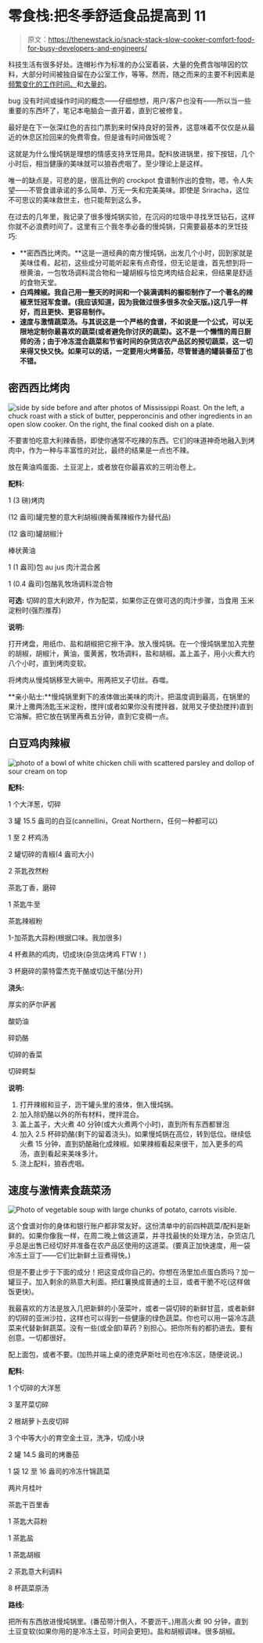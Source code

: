 # 零食栈:把冬季舒适食品提高到 11

> 原文：<https://thenewstack.io/snack-stack-slow-cooker-comfort-food-for-busy-developers-and-engineers/>

科技生活有很多好处。连帽衫作为标准的办公室着装，大量的免费含咖啡因的饮料，大部分时间被独自留在办公室工作，等等。然而，随之而来的主要不利因素是[频繁变化的工作时间、](https://thenewstack.io/the-future-of-flexible-work-in-the-tech-industry/)和[大量的](https://thenewstack.io/improve-developer-experience-to-prevent-burnout/)。

bug 没有时间或操作时间的概念——仔细想想，用户/客户也没有——所以当一些重要的东西坏了，笔记本电脑会一直开着，直到它被修复。

最好是在下一张深红色的吉拉门票到来时保持良好的营养，这意味着不仅仅是从最近的休息区捡回来的免费零食。但是谁有时间做饭呢？

这就是为什么慢炖锅是理想的情感支持烹饪用具。配料放进锅里，按下按钮，几个小时后，相当健康的美味就可以狼吞虎咽了。至少理论上是这样。

唯一的缺点是，可悲的是，很高比例的 crockpot 食谱制作出的食物，嗯，令人失望——不管食谱承诺的多么简单、万无一失和完美美味。即使是 Sriracha，这位不可思议的美味救世主，也只能帮到这么多。

在过去的几年里，我记录了很多慢炖锅实验，在沉闷的垃圾中寻找烹饪钻石，这样你就不必浪费时间了。这里有三个我冬季必备的慢炖锅，只需要最基本的烹饪技巧:

*   **密西西比烤肉。**这是一道经典的南方慢炖锅，出发几个小时，回到家就是美味佳肴。起初，这些成分可能听起来有点奇怪，但无论是谁，首先想到将一根黄油，一包牧场调料混合物和一罐胡椒与恰克烤肉结合起来，但结果是舒适的食物天堂。
*   **白鸡辣椒。我自己用一整天的时间和一个装满调料的橱柜制作了一个著名的辣椒烹饪冠军食谱。(我应该知道，因为我做过很多很多次全天版。)这几乎一样好，而且更快、更容易制作。**
*   **速度与激情蔬菜汤。与其说这是一个严格的食谱，不如说是一个公式，可以无限地定制你最喜欢的蔬菜(或者避免你讨厌的蔬菜)。这不是一个懒惰的周日厨师的汤；由于冷冻混合蔬菜和节省时间的杂货店农产品区的预切蔬菜，这一切来得又快又快。如果可以的话，一定要用火烤番茄，尽管普通的罐装番茄丁也不错。**

## 密西西比烤肉

![side by side before and after photos of Mississippi Roast. On the left, a chuck roast with a stick of butter, pepperoncinis and other ingredients in an open slow cooker. On the right, the final cooked dish on a plate.](img/8928a6b6ddf07bcc5563e47b9f816a6b.png)

不要害怕吃意大利辣香肠，即使你通常不吃辣的东西。它们的味道神奇地融入到烤肉中，作为一种与丰富性的对比，最终的结果是一点也不辣。

放在黄油鸡蛋面、土豆泥上，或者放在你最喜欢的三明治卷上。

**配料:**

1 (3 磅)烤肉

(12 盎司)罐完整的意大利胡椒(腌香蕉辣椒作为替代品)

(12 盎司)罐胡椒汁

棒状黄油

1 (1 盎司)包 au jus 肉汁混合酱

1 (0.4 盎司)包酪乳牧场调料混合物

**可选:**
切碎的意大利欧芹，作为配菜，如果你正在做可选的肉汁步骤，当食用
玉米淀粉时(强烈推荐)

**说明:**

打开烤盘，用纸巾、盐和胡椒把它擦干净。放入慢炖锅。在一个慢炖锅里加入完整的胡椒，胡椒汁，黄油，蛋黄酱，牧场调料，盐和胡椒。盖上盖子，用小火煮大约八个小时，直到烤肉变软。

将烤肉从慢炖锅移至大碗中。用两把叉子切丝。吞噬。

**亲小贴士:**慢炖锅里剩下的液体做出美味的肉汁。把温度调到最高，在锅里的果汁上撒两汤匙玉米淀粉，搅拌(或者如果你没有搅拌器，就用叉子使劲搅拌)直到它溶解。把它放在锅里再煮五分钟，直到它变稠一点。

## 白豆鸡肉辣椒

![photo of a bowl of white chicken chili with scattered parsley and dollop of sour cream on top](img/d15ffca168d3fcd727d27dcc0763f23c.png)

**配料:**

1 个大洋葱，切碎

3 罐 15.5 盎司的白豆(cannellini，Great Northern，任何一种都可以)

1 至 2 杯鸡汤

2 罐切碎的青椒(4 盎司大小)

2 茶匙孜然粉

茶匙丁香，磨碎

1 茶匙牛至

茶匙辣椒粉

1-加茶匙大蒜粉(根据口味。我加很多)

4 杯煮熟的鸡肉，切成块(杂货店烤鸡 FTW！)

3 杯磨碎的蒙特雷杰克干酪或切达干酪(分开)

**浇头:**

厚实的萨尔萨酱

酸奶油

碎奶酪

切碎的香菜

切碎鳄梨

**说明:**

1.  打开辣椒和豆子，沥干罐头里的液体，倒入慢炖锅。
2.  加入除奶酪以外的所有材料，搅拌混合。
3.  盖上盖子，大火煮 40 分钟(或大火煮两个小时)，直到所有东西都冒泡
4.  加入 2.5 杯碎奶酪(剩下的留着浇头)。如果慢炖锅在高位，转到低位。继续低火煮 15 分钟，直到奶酪融化成辣椒。如果辣椒看起来很干，加入更多的鸡汤，直到看起来美味多汁。
5.  浇上配料，狼吞虎咽。

## 速度与激情素食蔬菜汤

![Photo of vegetable soup with large chunks of potato, carrots visible.](img/cb26cec5851f6cd28b3f18fe91116a8f.png)

这个食谱对你的身体和银行账户都非常友好。这份清单中的前四种蔬菜/配料是新鲜的。如果你像我一样，在周二晚上做这道菜，并寻找最快的处理方法，杂货店几乎总是出售已经切好并准备在农产品区使用的这道菜。(要真正加快速度，用一袋冷冻土豆丁——它们比新鲜土豆煮得快。)

但是不要止步于下面的成分！把这变成你自己的。你想在汤里加点蛋白质吗？加一罐豆子。加入剩余的熟意大利面。把红薯换成普通的土豆，或者干脆不吃(这样做饭更快)。

我最喜欢的方法是放入几把新鲜的小菠菜叶，或者一袋切碎的新鲜甘蓝，或者新鲜的切碎的亚洲沙拉，这样也可以得到一些健康的绿色蔬菜。你也可以用一袋冷冻蔬菜来代替新鲜蔬菜。没有一些(或全部)草药？别担心。把你所有的都扔进去。要有创意。一切都很好。

配上面包，或者不要。(加热并端上桌的德克萨斯吐司也在冷冻区，随便说说。)

**配料:**

1 个切碎的大洋葱

3 茎芹菜切碎

2 根胡萝卜去皮切碎

3 个中等大小的育空金土豆，洗净，切成小块

2 罐 14.5 盎司的烤番茄

1 袋 12 至 16 盎司的冷冻什锦蔬菜

两片月桂叶

茶匙干百里香

1 茶匙大蒜粉

1 茶匙盐

1 茶匙胡椒

2 茶匙意大利调料

8 杯蔬菜原汤

**路线:**

把所有东西放进慢炖锅里。(番茄带汁倒入，不要沥干。)用高火煮 90 分钟，直到土豆变软(如果你用的是冷冻土豆，时间会更短)。盐和胡椒调味。很多胡椒。

<svg xmlns:xlink="http://www.w3.org/1999/xlink" viewBox="0 0 68 31" version="1.1"><title>Group</title> <desc>Created with Sketch.</desc></svg>